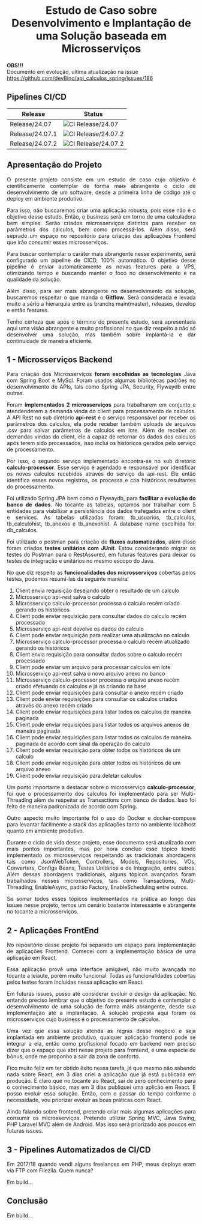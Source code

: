 <h1><center>Estudo de Caso sobre Desenvolvimento e Implantação de uma Solução baseada em Microsserviços</center></h1>

<b>OBS!!! </b> <br> Documento em evolução, ultima atualização na issue https://github.com/devBino/api_calculos_spring/issues/186

## Pipelines CI/CD
|Release | Status |
|--------|--------|
|Release/24.07|![CI Release/24.07](https://github.com/devBino/api_calculos_spring/actions/workflows/current_release_ci.yml/badge.svg?branch=release/24.07) |
|Release/24.07.1|![CI Release/24.07.2](https://github.com/devBino/api_calculos_spring/actions/workflows/current_release_ci.yml/badge.svg?branch=release/24.07.1) |
|Release/24.07.2|![CI Release/24.07.2](https://github.com/devBino/api_calculos_spring/actions/workflows/current_release_ci.yml/badge.svg?branch=release/24.07.2) |

## Apresentação do Projeto
<p style="text-align: justify;">
O presente projeto consiste em um estudo de caso cujo objetivo é cientificamente contemplar de forma mais abrangente o ciclo de desenvolvimento de um software, desde a primeira linha de código até o deploy em ambiente produtivo.
</p>

<p style="text-align: justify;">
Para isso, não buscaremos criar uma aplicação robusta, pois esse não é o objetivo desse estudo. Então, o business será em torno de uma calculadora bem simples. Serão criados microsserviços distintos para receber os parâmetros dos cálculos, bem como processá-los. Além disso, será seprado um espaço no repositório para criação das aplicações Frontend que irão consumir esses microsserviços.
</p>

<p style="text-align: justify;">
Para buscar contemplar o caráter mais abrangente nesse experimento, será configurado um pipeline de CICD, 100% automático. O objetivo desse pipeline é enviar automaticamente as novas features para a VPS, otimizando tempo e buscando manter o foco no desenvolvimento e na qualidade da solução.
</p>

<p style="text-align: justify;">
Além disso, para ser mais abrangente no desenvolvimento da solução, buscaremos respeitar o que manda o <b>Gitflow</b>. Será considerada e levada muito a sério a hierarquia entre as branchs main(master), releases, develop e então features.
</p>

<p style="text-align: justify;">
Tenho certeza que após o término do presente estudo, será apresentada aqui uma visão abrangente e muito profissional no que diz respeito a não só desenvolver uma solução, mas também sobre implantá-la e dar continuidade de maneira eficiente.
</p>


## 1 - Microsserviços Backend

<p style="text-align: justify;">
Para criação dos Microsserviços <b>foram escolhidas as tecnologias</b> Java com Spring Boot e MySql. Foram usados algumas bibliotécas padrões no desenvolvimento de APIs, tais como Spring JPA, Security, Flywaydb entre outras.
</p>

<p style="text-align: justify;">
Foram <b>implementados 2 microsserviços</b> para trabalharem em conjunto e atendenderem a demanda vinda do client para processamento de calculos. A API Rest no sub diretório <b>api-rest</b> é o serviço responsável por receber os parâmetros dos calculos, ela pode receber também uploads de arquivos .csv para salvar parâmetros de calculos em lote. Além de receber as demandas vindas do client, ele á capaz de retornar os dados dos calculos após terem sido processados, isso inclui os históricos gerados pelo serviço de processamento.
</p>
<p style="text-align: justify;">
Por isso, o segundo serviço implementado encontra-se no sub diretório <b>calculo-processor</b>. Esse serviço é agendado e responsável por identificar os novos calculos recebidos através do serviço da api-rest. Ele então identifica esses novos registros, os processa e cria históricos resultantes do processamento.
</p>

<p style="text-align: justify;">
Foi utilizado Spring JPA bem como o Flywaydb, para <b>facilitar a evolução do banco de dados</b>. No tocante as tabelas, optamos por trabalhar com 5 entidades para viabilizar a persistência dos dados trafegados entre o client e services. As tabelas utilizadas foram: tb_usuarios, tb_calculos, tb_calculohist, tb_anexos e tb_anexohist. A database name escolhida foi: db_calculos.
</p>

<p style="text-align: justify;">
Foi utilizado o postman para criação de <b>fluxos automatizados</b>, além disso foram criados <b>testes unitários com JUnit</b>. Estou considerando migrar os testes do Postman para o RestAssured, em futuras features para deixar os testes de integração e unitários no mesmo escopo do Java.
</p>

<p style="text-align: justify;">
No que diz respeito as <b>funcionalidades dos microsserviços</b> cobertas pelos testes, podemos resumí-las da seguinte maneira: <br/>
</p>

1. Client envia requisição desejando obter o resultado de um calculo
2. Microsserviço api-rest salva o calculo
3. Microsserviço calculo-processor processa o calculo recém criado gerando os históricos
4. Client pode enviar requisição para consultar dados do calculo recém processado
5. Microsserviço api-rest devolve os dados do calculo
6. Client pode enviar requisição para realizar uma atualização no calculo
7. Microsserviço calculo-processor processa o calculo recém atualizado gerando os históricos
8. Client envia requisição para consultar dados sobre o calculo recém processado
9. Client pode enviar um arquivo para processar calculos em lote
10. Microsserviço api-rest salva o novo arquivo anexo no banco
11. Microsserviço calculo-processor processa o arquivo anexo recém criado efetuando os calculos e já os criando na base
12. Client pode enviar requisições para consultar o anexo recém criado
13. Client pode enviar requisições para consultar os calculos criados através do anexo recém criado
14. Client pode enviar requisições para listar todos os calculos de maneira paginada
15. Client pode enviar requisições para listar todos os arquivos anexos de maneira paginada
16. Client pode enviar requisições para listar todos os calculos de maneira paginada de acordo com sinal da operação do calculo
17. Client pode enviar requisição para obter todos os históricos de um calculo
18. Client pode enviar requisição para obter todos os históricos de um arquivo anexo
19. Client pode enviar requisição para deletar calculos

<p style="text-align: justify;">
Um ponto importante a destacar sobre o microsserviço <b>calculo-processor</b>, foi que o processamento dos calculos foi implementado para ser Multi-Threading além de respeitar as Transactions com banco de dados. Isso foi feito de maneira padronizada de acordo com Spring.
</p>

<p style="text-align: justify;">
Outro aspecto muito importante foi o uso do Docker e docker-compose para levantar facilmente a stack das aplicações tanto no ambiente localhost quanto em ambiente produtivo.
</p>

<p style="text-align: justify;">
Durante o ciclo de vida desse projeto, esse documento será atualizado com mais pontos importantes, mas por hora concluo esse tópico tendo implementado os microsserviços respeitando as tradicionais abordagens tais como JsonWebToken, Controllers, Models, Repositories, VOs, Converters, Configs Beans, Testes Unitários e de Integração, entre outros. Além dessas abordagens tradicionais, alguns tópicos avançados foram trabalhados nesses microsserviços, tais como Transactions, Multi-Threading, EnableAsync, padrão Factory, EnableScheduling entre outros. 
</p>

<p style="text-align: justify;">
Se somar todos esses tópicos implementados na prática ao longo das issues nesse projeto, temos um cenário bastante interessante e abrangente no tocante a microsserviços.
</p>

## 2 - Aplicações FrontEnd
<p style="text-align: justify;">
No repositório desse projeto foi separado um espaço para implementação de aplicações Frontend. Comecei com a implementação básica de uma aplicação em React.
</p>

<p style="text-align: justify;">
Essa aplicação provê uma interface amigável, não muito avançada no tocante a leiaute, porém muito funcional. Todas as funcionalidades cobertas pelos testes foram incluídas nessa aplicação em React.
</p>

<p style="text-align: justify;">
Em futuras issues, posso até considerar evoluir o design da aplicação. No entando preciso lembrar que o objetivo do presente estudo é contemplar o desenvolvimento de uma solução de forma mais abrangente, desde sua implementação até a implantação. A solução proposta aqui foram os microsserviços cujo business é o processamento de calculos.
</p>

<p style="text-align: justify;">
Uma vez que essa solução atenda as regras desse negócio e seja implantada em ambiente produtivo, qualquer aplicação frontend pode se integrar a ela, então como profissional focado em backend nem preciso dizer que o espaço que abri nesse projeto para frontend, é uma espécie de bônus, onde me proponho a sair da zona de conforto.
</p>

<p style="text-align: justify;">
Fico muito feliz em ter obtido êxito nessa tarefa, já que mesmo não sabendo nada sobre React, em 3 dias criei a aplicação que já está publicada em produção. É claro que no tocante ao React, sai de zero conhecimento para o conhecimento básico, mas em 3 dias publiquei uma aplicão em React. E posso evoluir essa solução. Então, com o passar do tempo conforme a necessidade, vou priorizar evoluir as boas práticas com React.
</p>

<p style="text-align: justify;">
Ainda falando sobre frontend, pretendo criar mais algumas aplicações para consumir os microsserviços. Pretendo utilizar Spring MVC, Java Swing, PHP Laravel MVC além de Android. Mas isso será priorizado aos poucos em futuras issues.
</p>


## 3 - Pipelines Automatizados de CI/CD

<p style="text-align: justify;">
Em 2017/18 quando vendi alguns freelances em PHP, meus deploys eram via FTP com Filezila. Quem nunca?
</p>

<p style="text-align: justify;">
Em build...
</p>

## Conclusão
<p style="text-align: justify;">
Em build...
</p>